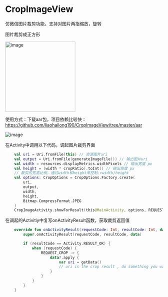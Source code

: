 # CropImageView
仿微信图片裁剪功能，支持对图片两指缩放，旋转

图片裁剪成正方形

<img src="http://m.qpic.cn/psc?/V53LDT6S1x8eab2fbMsQ1L1A2v0aC2xi/TmEUgtj9EK6.7V8ajmQrEH8k8807nabW0E2gxyXgJW3R0AdnuV1d1YZykO5oCu08LAj1M5nedGzSta6PHY9tQefi3l3DQfUEVigiGE2ypQ0!/b&bo=4ADgAQAAAAACZ0I!&rf=viewer_4" alt="image" width="224px">

使用方式：下载aar包，项目依赖比较快：https://github.com/liaohailong190/CropImageView/tree/master/aar

<img src="http://m.qpic.cn/psc?/V53LDT6S1x8eab2fbMsQ1L1A2v0aC2xi/TmEUgtj9EK6.7V8ajmQrEJ7C4rpyClHjBEWEeVp4IuQV3h*Lt1S.4C1p17FCKDxEtlvla0lYLHsMCNKiT5Ur15p9uhPWRnEaxJvjQVjYG.8!/b&bo=fAf9AwAAAAADJ4c!&rf=viewer_4" alt="image">

在Activity中调用以下代码，调起图片裁剪界面
```kotlin
    val uri = Uri.fromFile(this) // 资源图片uri
    val output = Uri.fromFile(generateImageFile()) // 输出图片uri
    val width = resources.displayMetrics.widthPixels // 输出宽度 px
    val height = (width * cropRatio).toInt() // 输出高度 px
    // 裁剪的宽高比例，通过width和height来控制->width/height
    val options: CropOptions = CropOptions.Factory.create(
        uri,
        output,
        width,
        height,
        Bitmap.CompressFormat.JPEG
    )
    CropImageActivity.showForResult(this@MainActivity, options, REQUEST_CROP)
```
                        
在调起的Activitiy中复写onActivityResult函数，获取裁剪返回值
```kotlin
    override fun onActivityResult(requestCode: Int, resultCode: Int, data: Intent?) {
        super.onActivityResult(requestCode, resultCode, data)

        if (resultCode == Activity.RESULT_OK) {
            when (requestCode) {
                REQUEST_CROP -> {
                    data?.apply {
                        var uri = getData()
                        // uri is the crop result , do something you want...
                    }
                }
            }
        }
    }
```
